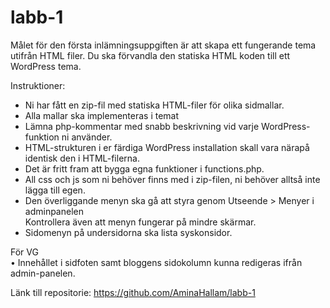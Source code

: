# labb-1
Målet för den första inlämningsuppgiften är att skapa ett fungerande tema utifrån HTML filer. Du ska förvandla den statiska HTML koden till ett WordPress tema.


Instruktioner:

- Ni har fått en zip-fil med statiska HTML-filer för olika sidmallar.
- Alla mallar ska implementeras i temat
- Lämna php-kommentar med snabb  beskrivning vid varje WordPress-funktion ni använder.  
- HTML-strukturen i er färdiga WordPress installation skall vara närapå identisk den i HTML-filerna.  
- Det är fritt fram att bygga egna funktioner i functions.php.
- All css och js som ni behöver finns med i zip-filen, ni behöver alltså inte lägga till egen.  
- Den överliggande menyn ska gå att styra genom Utseende > Menyer i adminpanelen  
Kontrollera även att menyn fungerar på mindre skärmar.  
- Sidomenyn på undersidorna ska lista syskonsidor.

För VG  
• Innehållet i sidfoten samt bloggens sidokolumn kunna redigeras ifrån admin-panelen.

Länk till repositorie: https://github.com/AminaHallam/labb-1
